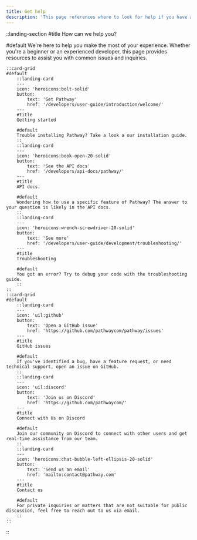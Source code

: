 ```yaml
---
title: Get help
description: 'This page references where to look for help if you have an issue using Pathway'
---
```


::landing-section
#title
How can we help you?

#default
We're here to help you make the most of your experience. Whether you're a beginner or an experienced developer, this page provides resources to assist you with common issues and inquiries.

    ::card-grid
    #default
        ::landing-card
        ---
        icon: 'heroicons:bolt-solid'
        button:
            text: 'Get Pathway'
            href: '/developers/user-guide/introduction/welcome/'
        ---
        #title
        Getting started

        #default
        Trouble installing Pathway? Take a look a our installation guide.
        ::
        ::landing-card
        ---
        icon: 'heroicons:book-open-20-solid'
        button:
            text: 'See the API docs'
            href: '/developers/api-docs/pathway/'
        ---
        #title
        API docs.

        #default
        Wondering how to use a specific feature of Pathway? The answer to your question is likely in the API docs.
        ::
        ::landing-card
        ---
        icon: 'heroicons:wrench-screwdriver-20-solid'
        button:
            text: 'See more'
            href: '/developers/user-guide/development/troubleshooting/'
        ---
        #title
        Troubleshooting

        #default
        You got an error? Try to debug your code with the troubleshooting guide.
        ::
    ::    
    ::card-grid
    #default
        ::landing-card
        ---
        icon: 'uil:github'
        button:
            text: 'Open a GitHub issue'
            href: 'https://github.com/pathwaycom/pathway/issues'
        ---
        #title
        GitHub issues

        #default
        If you've identified a bug, have a feature request, or need technical support, open an issue on GitHub.
        ::
        ::landing-card
        ---
        icon: 'uil:discord'
        button:
            text: 'Join us on Discord'
            href: 'https://github.com/pathwaycom/'
        ---
        #title
        Connect with Us on Discord

        #default
        Join our community on Discord to connect with other users and get real-time assistance from our team.
        ::
        ::landing-card
        ---
        icon: 'heroicons:chat-bubble-left-ellipsis-20-solid'
        button:
            text: 'Send us an email'
            href: 'mailto:contact@pathway.com'
        ---
        #title
        Contact us

        #default
        For private inquiries or matters that are not suitable for public discussion, feel free to reach out to us via email.
        ::
    ::    
::